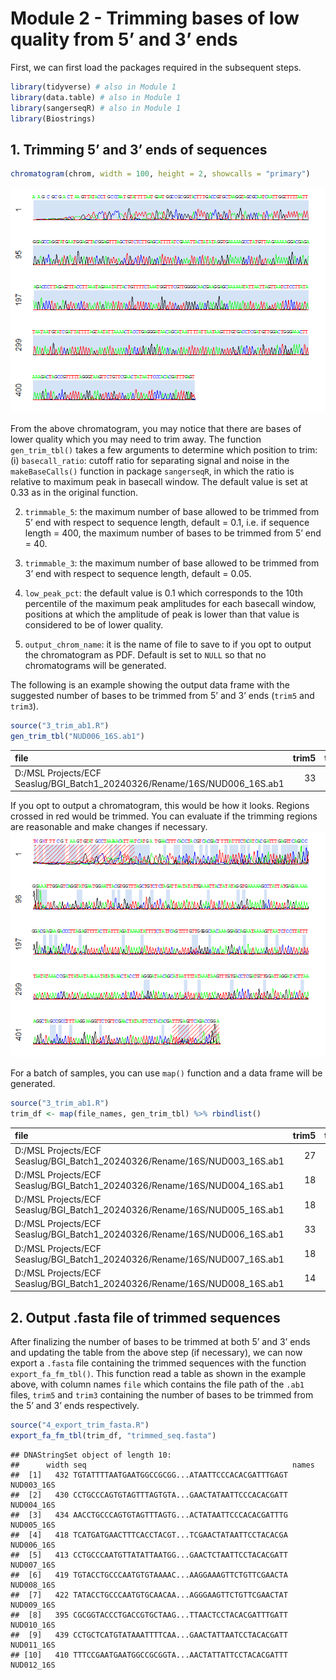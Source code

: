 Module 2 - Trimming bases of low quality from 5’ and 3’ ends
================

First, we can first load the packages required in the subsequent steps.

``` r
library(tidyverse) # also in Module 1
library(data.table) # also in Module 1
library(sangerseqR) # also in Module 1
library(Biostrings)
```

## 1. Trimming 5’ and 3’ ends of sequences

``` r
chromatogram(chrom, width = 100, height = 2, showcalls = "primary")
```

![](Module2_files/figure-gfm/unnamed-chunk-3-1.png)<!-- -->

From the above chromatogram, you may notice that there are bases of
lower quality which you may need to trim away. The function
`gen_trim_tbl()` takes a few arguments to determine which position to
trim: (i) `basecall_ratio`: cutoff ratio for separating signal and noise
in the `makeBaseCalls()` function in package `sangerseqR`, in which the
ratio is relative to maximum peak in basecall window. The default value
is set at 0.33 as in the original function.

2)  `trimmable_5`: the maximum number of base allowed to be trimmed from
    5’ end with respect to sequence length, default = 0.1, i.e. if
    sequence length = 400, the maximum number of bases to be trimmed
    from 5’ end = 40.

3)  `trimmable_3`: the maximum number of base allowed to be trimmed from
    3’ end with respect to sequence length, default = 0.05.

4)  `low_peak_pct`: the default value is 0.1 which corresponds to the
    10th percentile of the maximum peak amplitudes for each basecall
    window, positions at which the amplitude of peak is lower than that
    value is considered to be of lower quality.

5)  `output_chrom_name`: it is the name of file to save to if you opt to
    output the chromatogram as PDF. Default is set to `NULL` so that no
    chromatograms will be generated.

The following is an example showing the output data frame with the
suggested number of bases to be trimmed from 5’ and 3’ ends (`trim5` and
`trim3`).

``` r
source("3_trim_ab1.R")
gen_trim_tbl("NUD006_16S.ab1")
```

| file                                                                      | trim5 | trim3 | basecall_ratio | low_peak_pct | trimmable_5 | trimmable_3 |    score | trimmable_5_pos | trimmable_3_pos | mismatch_pos      | low_peak_pos                                                                                                                                                  |
|:--------------------------------------------------------------------------|------:|------:|---------------:|-------------:|------------:|------------:|---------:|----------------:|----------------:|:------------------|:--------------------------------------------------------------------------------------------------------------------------------------------------------------|
| D:/MSL Projects/ECF Seaslug/BGI_Batch1_20240326/Rename/16S/NUD006_16S.ab1 |    33 |    17 |           0.33 |          0.1 |         0.1 |        0.05 | 858.2924 |              46 |             446 | 1;2;4;5;11;91;462 | 1;2;3;4;5;6;7;8;9;10;11;12;13;14;17;33;99;100;104;107;109;112;128;135;139;145;173;214;230;251;256;262;275;280;284;287;340;350;354;368;391;407;424;429;448;462 |

If you opt to output a chromatogram, this would be how it looks. Regions
crossed in red would be trimmed. You can evaluate if the trimming
regions are reasonable and make changes if necessary.
![](Module2_files/figure-gfm/unnamed-chunk-7-1.png)<!-- -->

For a batch of samples, you can use `map()` function and a data frame
will be generated.

``` r
source("3_trim_ab1.R")
trim_df <- map(file_names, gen_trim_tbl) %>% rbindlist()
```

| file                                                                      | trim5 | trim3 | basecall_ratio | low_peak_pct | trimmable_5 | trimmable_3 |    score | trimmable_5_pos | trimmable_3_pos | mismatch_pos         | low_peak_pos                                                                                                                                                     |
|:--------------------------------------------------------------------------|------:|------:|---------------:|-------------:|------------:|------------:|---------:|----------------:|----------------:|:---------------------|:-----------------------------------------------------------------------------------------------------------------------------------------------------------------|
| D:/MSL Projects/ECF Seaslug/BGI_Batch1_20240326/Rename/16S/NUD003_16S.ab1 |    27 |     0 |           0.33 |          0.1 |         0.1 |        0.05 | 862.3376 |              45 |             437 | 2;4;6;8;14;27        | 1;2;3;4;5;6;7;8;9;10;11;12;13;14;16;18;27;30;45;51;70;72;96;102;104;127;163;165;206;218;234;246;250;251;284;321;322;351;373;380;392;408;412;418;421;433          |
| D:/MSL Projects/ECF Seaslug/BGI_Batch1_20240326/Rename/16S/NUD004_16S.ab1 |    18 |    15 |           0.33 |          0.1 |         0.1 |        0.05 | 862.3837 |              46 |             440 | 1;5;10;13;18;452;454 | 1;2;3;4;5;6;7;8;10;11;12;13;15;18;37;49;55;76;96;108;167;169;210;213;222;240;249;251;252;256;257;263;292;315;335;345;367;374;399;402;413;415;427;454;455;456;457 |
| D:/MSL Projects/ECF Seaslug/BGI_Batch1_20240326/Rename/16S/NUD005_16S.ab1 |    18 |    13 |           0.33 |          0.1 |         0.1 |        0.05 | 874.2281 |              46 |             442 | 1;4;5;7;18;454       | 1;2;3;4;5;6;7;8;9;11;12;13;14;16;18;30;39;51;57;68;110;167;169;171;212;242;251;253;254;258;259;265;294;317;337;347;369;376;401;404;415;417;429;456;457;458;459   |
| D:/MSL Projects/ECF Seaslug/BGI_Batch1_20240326/Rename/16S/NUD006_16S.ab1 |    33 |    17 |           0.33 |          0.1 |         0.1 |        0.05 | 858.2924 |              46 |             446 | 1;2;4;5;11;91;462    | 1;2;3;4;5;6;7;8;9;10;11;12;13;14;17;33;99;100;104;107;109;112;128;135;139;145;173;214;230;251;256;262;275;280;284;287;340;350;354;368;391;407;424;429;448;462    |
| D:/MSL Projects/ECF Seaslug/BGI_Batch1_20240326/Rename/16S/NUD007_16S.ab1 |    18 |    15 |           0.33 |          0.1 |         0.1 |        0.05 | 844.4559 |              44 |             424 | 1;2;3;4;12           | 1;2;3;4;5;6;7;8;9;10;11;12;14;15;16;18;48;59;69;83;93;99;124;160;162;170;203;215;237;238;243;249;256;278;302;318;328;350;369;385;396;402;438;439;440             |
| D:/MSL Projects/ECF Seaslug/BGI_Batch1_20240326/Rename/16S/NUD008_16S.ab1 |    14 |    23 |           0.33 |          0.1 |         0.1 |        0.05 | 864.2735 |              45 |             434 | 6;12;14;453;456      | 1;2;3;4;5;6;7;8;9;10;11;12;14;17;47;53;64;72;74;79;88;104;126;130;166;168;183;209;221;267;269;276;322;336;346;356;368;375;387;400;403;407;428;454;455;456        |

## 2. Output .fasta file of trimmed sequences

After finalizing the number of bases to be trimmed at both 5’ and 3’
ends and updating the table from the above step (if necessary), we can
now export a `.fasta` file containing the trimmed sequences with the
function `export_fa_fm_tbl()`. This function read a table as shown in
the example above, with column names `file` which contains the file path
of the `.ab1` files, `trim5` and `trim3` containing the number of bases
to be trimmed from the 5’ and 3’ ends respectively.

``` r
source("4_export_trim_fasta.R")
export_fa_fm_tbl(trim_df, "trimmed_seq.fasta")
```

    ## DNAStringSet object of length 10:
    ##      width seq                                              names               
    ##  [1]   432 TGTATTTTAATGAATGGCCGCGG...ATAATTCCCACACGATTTGAGT NUD003_16S
    ##  [2]   430 CCTGCCCAGTGTAGTTTAGTGTA...GAACTATAATTCCCACACGATT NUD004_16S
    ##  [3]   434 AACCTGCCCAGTGTAGTTTAGTG...ACTATAATTCCCACACGATTTG NUD005_16S
    ##  [4]   418 TCATGATGAACTTTCACCTACGT...TCGAACTATAATTCCTACACGA NUD006_16S
    ##  [5]   413 CCTGCCCAATGTTATATTAATGG...GAACTCTAATTCCTACACGATT NUD007_16S
    ##  [6]   419 TGTACCTGCCCAATGTGTAAAAC...AAGGAAAGTTCTGTTCGAACTA NUD008_16S
    ##  [7]   422 TATACCTGCCCAATGTGCAACAA...AGGGAAGTTCTGTTCGAACTAT NUD009_16S
    ##  [8]   395 CGCGGTACCCTGACCGTGCTAAG...TTAACTCCTACACGATTTGATT NUD010_16S
    ##  [9]   439 CCTGCTCATGTATAAATTTTCAA...GAACTATTAATCCTACACGATT NUD011_16S
    ## [10]   410 TTTCCGAATGAATGGCCGCGGTA...AACTATTATTCCTACACGATTT NUD012_16S
